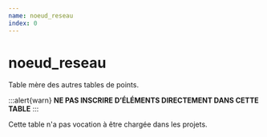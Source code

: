 ```yaml
---
name: noeud_reseau
index: 0
---
```

# noeud_reseau

Table mère des autres tables de points.

:::alert{warn}
**NE PAS INSCRIRE D’ÉLÉMENTS DIRECTEMENT DANS CETTE TABLE**
:::

Cette table n'a pas vocation à être chargée dans les projets.
